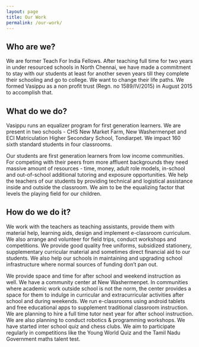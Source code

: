 ```yaml
---
layout: page
title: Our Work
permalink: /our-work/
---
```


## Who are we?

We are former Teach For India Fellows. After teaching full time for two years in under resourced schools in North Chennai, we have made a commitment to stay with our students at least for another seven years till they complete their schooling and go to college. We want to change their life paths. We formed Vasippu as a non profit trust (Regn. no 1589/IV/2015) in August 2015 to accomplish that.

## What do we do?

Vasippu runs an equalizer program for first generation learners. We are present in two schools - CHS New Market Farm, New Washermenpet and ECI Matriculation Higher Secondary School, Tondiarpet. We impact 160 sixth standard students in four classrooms.

Our students are first generation learners from low income communities. For competing with their peers from more affluent backgrounds they need massive amount of resources - time, money, adult role models, in-school and out-of-school additional tutoring and exposure opportunities. We help the teachers of our students by providing technical and logistical assistance inside and outside the classroom. We aim to be the equalizing factor that levels the playing field for our children.

## How do we do it?

We work with the teachers as teaching assistants, provide them with material help, learning aids, design and implement e-classroom curriculum. We also arrange and volunteer for field trips, conduct  workshops and competitions. We provide good quality free uniforms, subsidized stationery, supplementary curricular material and sometimes direct financial aid to our students. We also help our schools in maintaining and upgrading school infrastructure where normal sources of funding don’t pan out.

We provide space and time for after school and weekend instruction as well. We have a community center at New Washermenpet. In communities where academic work outside school is not the norm, the center provides a space for them to indulge in curricular and extracurricular activities after school and during weekends. 
We run e-classrooms using android tablets and free educational apps to supplement traditional classroom instruction. We are planning to hire a full time tutor next year for after school instruction. We are also planning to conduct robotics & programming workshops. We have started inter school quiz and chess clubs. We aim to participate regularly in competitions like the Young World Quiz and the Tamil Nadu Government maths talent test.
